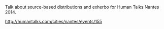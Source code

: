 Talk about source-based distributions and exherbo for Human Talks Nantes 2014.

<http://humantalks.com/cities/nantes/events/155>
